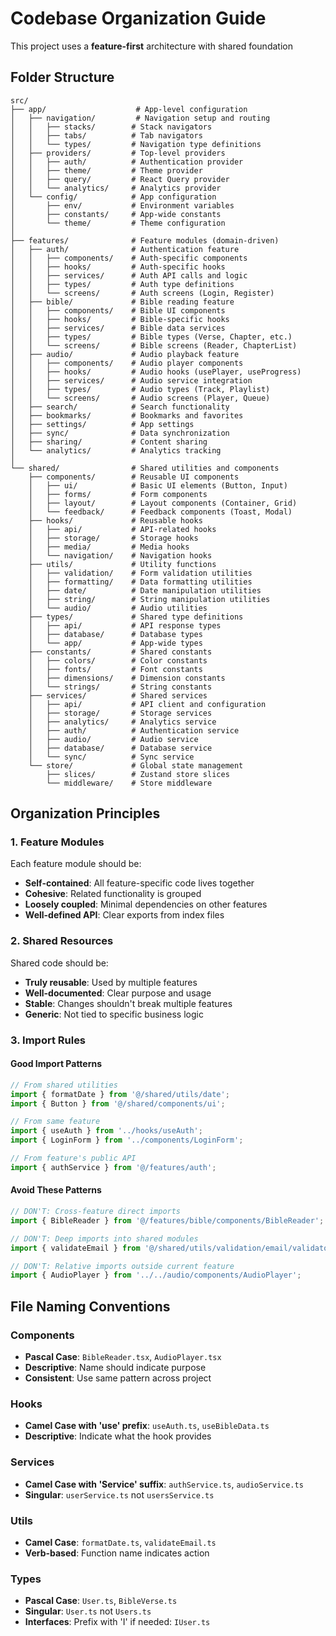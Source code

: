 # Codebase Organization Guide

This project uses a **feature-first** architecture with shared foundation

## Folder Structure

```
src/
├── app/                    # App-level configuration
│   ├── navigation/         # Navigation setup and routing
│   │   ├── stacks/        # Stack navigators
│   │   ├── tabs/          # Tab navigators
│   │   └── types/         # Navigation type definitions
│   ├── providers/         # Top-level providers
│   │   ├── auth/          # Authentication provider
│   │   ├── theme/         # Theme provider
│   │   ├── query/         # React Query provider
│   │   └── analytics/     # Analytics provider
│   └── config/            # App configuration
│       ├── env/           # Environment variables
│       ├── constants/     # App-wide constants
│       └── theme/         # Theme configuration
│
├── features/              # Feature modules (domain-driven)
│   ├── auth/              # Authentication feature
│   │   ├── components/    # Auth-specific components
│   │   ├── hooks/         # Auth-specific hooks
│   │   ├── services/      # Auth API calls and logic
│   │   ├── types/         # Auth type definitions
│   │   └── screens/       # Auth screens (Login, Register)
│   ├── bible/             # Bible reading feature
│   │   ├── components/    # Bible UI components
│   │   ├── hooks/         # Bible-specific hooks
│   │   ├── services/      # Bible data services
│   │   ├── types/         # Bible types (Verse, Chapter, etc.)
│   │   └── screens/       # Bible screens (Reader, ChapterList)
│   ├── audio/             # Audio playback feature
│   │   ├── components/    # Audio player components
│   │   ├── hooks/         # Audio hooks (usePlayer, useProgress)
│   │   ├── services/      # Audio service integration
│   │   ├── types/         # Audio types (Track, Playlist)
│   │   └── screens/       # Audio screens (Player, Queue)
│   ├── search/            # Search functionality
│   ├── bookmarks/         # Bookmarks and favorites
│   ├── settings/          # App settings
│   ├── sync/              # Data synchronization
│   ├── sharing/           # Content sharing
│   └── analytics/         # Analytics tracking
│
└── shared/                # Shared utilities and components
    ├── components/        # Reusable UI components
    │   ├── ui/            # Basic UI elements (Button, Input)
    │   ├── forms/         # Form components
    │   ├── layout/        # Layout components (Container, Grid)
    │   └── feedback/      # Feedback components (Toast, Modal)
    ├── hooks/             # Reusable hooks
    │   ├── api/           # API-related hooks
    │   ├── storage/       # Storage hooks
    │   ├── media/         # Media hooks
    │   └── navigation/    # Navigation hooks
    ├── utils/             # Utility functions
    │   ├── validation/    # Form validation utilities
    │   ├── formatting/    # Data formatting utilities
    │   ├── date/          # Date manipulation utilities
    │   ├── string/        # String manipulation utilities
    │   └── audio/         # Audio utilities
    ├── types/             # Shared type definitions
    │   ├── api/           # API response types
    │   ├── database/      # Database types
    │   └── app/           # App-wide types
    ├── constants/         # Shared constants
    │   ├── colors/        # Color constants
    │   ├── fonts/         # Font constants
    │   ├── dimensions/    # Dimension constants
    │   └── strings/       # String constants
    ├── services/          # Shared services
    │   ├── api/           # API client and configuration
    │   ├── storage/       # Storage services
    │   ├── analytics/     # Analytics service
    │   ├── auth/          # Authentication service
    │   ├── audio/         # Audio service
    │   ├── database/      # Database service
    │   └── sync/          # Sync service
    └── store/             # Global state management
        ├── slices/        # Zustand store slices
        └── middleware/    # Store middleware
```

## Organization Principles

### 1. Feature Modules

Each feature module should be:

- **Self-contained**: All feature-specific code lives together
- **Cohesive**: Related functionality is grouped
- **Loosely coupled**: Minimal dependencies on other features
- **Well-defined API**: Clear exports from index files

### 2. Shared Resources

Shared code should be:

- **Truly reusable**: Used by multiple features
- **Well-documented**: Clear purpose and usage
- **Stable**: Changes shouldn't break multiple features
- **Generic**: Not tied to specific business logic

### 3. Import Rules

#### Good Import Patterns

```typescript
// From shared utilities
import { formatDate } from '@/shared/utils/date';
import { Button } from '@/shared/components/ui';

// From same feature
import { useAuth } from '../hooks/useAuth';
import { LoginForm } from '../components/LoginForm';

// From feature's public API
import { authService } from '@/features/auth';
```

#### Avoid These Patterns

```typescript
// DON'T: Cross-feature direct imports
import { BibleReader } from '@/features/bible/components/BibleReader';

// DON'T: Deep imports into shared modules
import { validateEmail } from '@/shared/utils/validation/email/validator';

// DON'T: Relative imports outside current feature
import { AudioPlayer } from '../../audio/components/AudioPlayer';
```

## File Naming Conventions

### Components

- **Pascal Case**: `BibleReader.tsx`, `AudioPlayer.tsx`
- **Descriptive**: Name should indicate purpose
- **Consistent**: Use same pattern across project

### Hooks

- **Camel Case with 'use' prefix**: `useAuth.ts`, `useBibleData.ts`
- **Descriptive**: Indicate what the hook provides

### Services

- **Camel Case with 'Service' suffix**: `authService.ts`, `audioService.ts`
- **Singular**: `userService.ts` not `usersService.ts`

### Utils

- **Camel Case**: `formatDate.ts`, `validateEmail.ts`
- **Verb-based**: Function name indicates action

### Types

- **Pascal Case**: `User.ts`, `BibleVerse.ts`
- **Singular**: `User.ts` not `Users.ts`
- **Interfaces**: Prefix with 'I' if needed: `IUser.ts`
